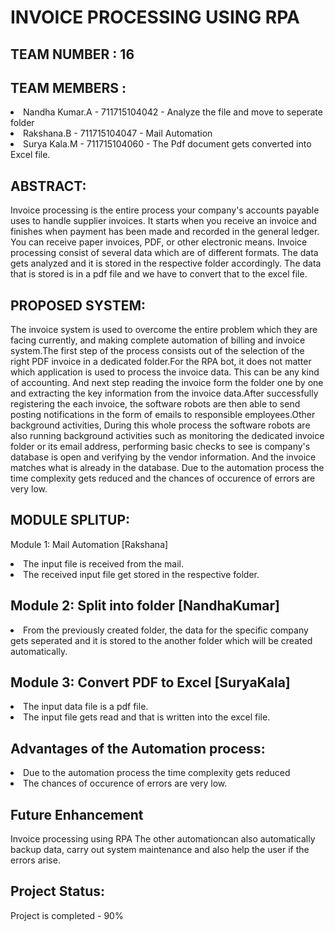  # INVOICE PROCESSING USING RPA
 ## TEAM NUMBER : 16
 ## TEAM MEMBERS :
 <li>Nandha Kumar.A - 711715104042 - Analyze the file and move to seperate folder</li>
 <li>Rakshana.B - 711715104047 - Mail Automation</li>
 <li>Surya Kala.M - 711715104060 - The Pdf document gets converted into Excel file.</li>
 
## ABSTRACT:
Invoice processing is the entire process your company's accounts payable uses to handle supplier invoices. It starts when you receive an invoice and finishes when payment has been made and recorded in the general ledger. You can receive paper invoices, PDF, or other electronic means. Invoice processing consist of several data which are of different formats. The data gets analyzed and it is stored in the respective folder accordingly. The data that is stored is in a pdf file and we have to convert that to the excel file.

## PROPOSED SYSTEM:
The invoice system is used to overcome the entire problem which they are facing currently, and making complete automation of billing and invoice system.The first step of the process consists out of the selection of the right PDF invoice in a dedicated folder.For the RPA bot, it does not matter which application is used to process the invoice data. This can be any kind of accounting. And next step reading the invoice form the folder one by one and extracting the key information from the invoice data.After successfully registering the each invoice, the software robots are then able to send posting notifications in the form of emails to responsible employees.Other background activities, During this whole process the software robots are also running background activities such as monitoring the dedicated invoice folder or its email address, performing basic checks to see is company's database is open and verifying by the vendor information. And the invoice matches what is already in the database. Due to the automation process the time complexity gets reduced and the chances of occurence of errors are very low.

## MODULE SPLITUP:
Module 1: Mail Automation [Rakshana]
<li>The input file is received from the mail.</li>
<li>The received input file get stored in the respective folder.</li>

## Module 2: Split into folder [NandhaKumar]
<li>From the previously created folder, the data for the specific company gets seperated and it is stored to the another folder which will be created automatically.</li>

## Module 3: Convert PDF to Excel [SuryaKala]
<li>The input data file is a pdf file.</li>
<li>The input file gets read and that is written into the excel file.</li>

## Advantages of the Automation process:
<li>Due to the automation process the time complexity gets reduced</li>
<li>The chances of occurence of errors are very low.</li>


## Future Enhancement
Invoice processing using RPA The other automationcan also automatically backup data, carry out system maintenance and also help the user if the errors arise.

## Project Status:
Project is completed - 90%
